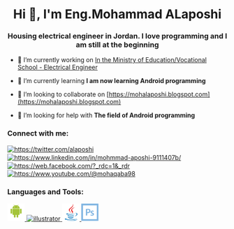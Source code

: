 <h1 align="center">Hi 👋, I'm Eng.Mohammad ALaposhi</h1>
<h3 align="center">Housing electrical engineer in Jordan. I love programming and I am still at the beginning</h3>

- 🔭 I’m currently working on [In the Ministry of Education/Vocational School - Electrical Engineer](https://sites.google.com/view/engmohmmadalaposhi)

- 🌱 I’m currently learning **I am now learning Android programming**

- 👯 I’m looking to collaborate on [https://mohalaposhi.blogspot.com](https://mohalaposhi.blogspot.com)

- 🤝 I’m looking for help with **The field of Android programming**

<h3 align="left">Connect with me:</h3>
<p align="left">
<a href="https://twitter.com/https://twitter.com/alaposhi" target="blank"><img align="center" src="https://raw.githubusercontent.com/rahuldkjain/github-profile-readme-generator/master/src/images/icons/Social/twitter.svg" alt="https://twitter.com/alaposhi" height="30" width="40" /></a>
<a href="https://linkedin.com/in/https://www.linkedin.com/in/mohmmad-aposhi-9111407b/" target="blank"><img align="center" src="https://raw.githubusercontent.com/rahuldkjain/github-profile-readme-generator/master/src/images/icons/Social/linked-in-alt.svg" alt="https://www.linkedin.com/in/mohmmad-aposhi-9111407b/" height="30" width="40" /></a>
<a href="https://fb.com/https://web.facebook.com/?_rdc=1&_rdr" target="blank"><img align="center" src="https://raw.githubusercontent.com/rahuldkjain/github-profile-readme-generator/master/src/images/icons/Social/facebook.svg" alt="https://web.facebook.com/?_rdc=1&_rdr" height="30" width="40" /></a>
<a href="https://www.youtube.com/c/https://www.youtube.com/@mohaqaba98" target="blank"><img align="center" src="https://raw.githubusercontent.com/rahuldkjain/github-profile-readme-generator/master/src/images/icons/Social/youtube.svg" alt="https://www.youtube.com/@mohaqaba98" height="30" width="40" /></a>
</p>

<h3 align="left">Languages and Tools:</h3>
<p align="left"> <a href="https://developer.android.com" target="_blank" rel="noreferrer"> <img src="https://raw.githubusercontent.com/devicons/devicon/master/icons/android/android-original-wordmark.svg" alt="android" width="40" height="40"/> </a> <a href="https://www.adobe.com/in/products/illustrator.html" target="_blank" rel="noreferrer"> <img src="https://www.vectorlogo.zone/logos/adobe_illustrator/adobe_illustrator-icon.svg" alt="illustrator" width="40" height="40"/> </a> <a href="https://www.java.com" target="_blank" rel="noreferrer"> <img src="https://raw.githubusercontent.com/devicons/devicon/master/icons/java/java-original.svg" alt="java" width="40" height="40"/> </a> <a href="https://www.photoshop.com/en" target="_blank" rel="noreferrer"> <img src="https://raw.githubusercontent.com/devicons/devicon/master/icons/photoshop/photoshop-line.svg" alt="photoshop" width="40" height="40"/> </a> </p>
